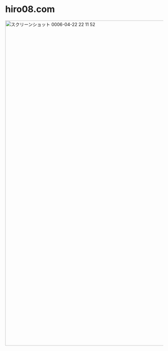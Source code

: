 # hiro08.com

<img width="1036" alt="スクリーンショット 0006-04-22 22 11 52" src="https://github.com/hiro08gh/hiro08.com/assets/39504660/3dc08379-9699-4842-9b07-fdd8e3408674">
